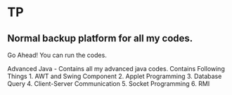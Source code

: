 # TP

## Normal backup platform for all my codes.

Go Ahead! You can run the codes.

Advanced Java - Contains all my advanced java codes.
Contains Following Things
	1. AWT and Swing Component
	2. Applet Programming
	3. Database Query
	4. Client-Server Communication
	5. Socket Programming
	6. RMI
	
